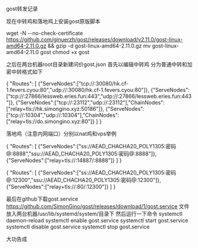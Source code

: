 gost转发记录

现在中转鸡和落地鸡上安装gost原版脚本

wget -N --no-check-certificate https://github.com/ginuerzh/gost/releases/download/v2.11.0/gost-linux-amd64-2.11.0.gz && gzip -d gost-linux-amd64-2.11.0.gz
mv gost-linux-amd64-2.11.0 gost
chmod +x gost

之后在两台机器root目录新建问价gost.json
首先以编辑中转鸡
分为普通中转和加密中转格式如下

{
"Routes": [
{"ServeNodes":["tcp://:30080/hk.cf-1.fevers.cyou:80","udp://:30080/hk.cf-1.fevers.cyou:80"]},
{"ServeNodes":["tcp://:27866/lessweb.eries.fun:443","udp://:27866/lessweb.eries.fun:443"]},
{"ServeNodes":["tcp://:23112","udp://:23112"],"ChainNodes":["relay+tls://hk.simongino.xyz:50186"]},
{"ServeNodes":["tcp://:10304","udp://:10304"],"ChainNodes":["relay+tls://do.simongino.xyz:80"]}
    ]
}

落地鸡（注意内网端口）分别以nat鸡和vps举例

{
"Routes": [
{"ServeNodes":["ss://AEAD_CHACHA20_POLY1305:密码@:8888","ssu://AEAD_CHACHA20_POLY1305:密码@:8888"]}, 
{"ServeNodes":["relay+tls://:14887/:8888"]}
]
}

{
"Routes": [
{"ServeNodes":["ss://AEAD_CHACHA20_POLY1305:密码@:12300","ssu://AEAD_CHACHA20_POLY1305:密码@:12300"]}, 
{"ServeNodes":["relay+tls://:80/:12300"]}
]
}

最后在github下载gost.service https://github.com/SimonGino/gost/releases/download/1/gost.service  文件放入两台机器/usr/lib/systemd/system/目录下
然后运行一下命令
systemctl daemon-reload
systemctl enable gost.service
systemctl start gost.service
systemctl disable gost.service
systemctl stop gost.service

大功告成
